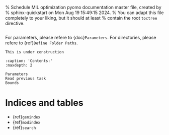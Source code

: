 % Schedule MIL optimization pyomo documentation master file, created by
% sphinx-quickstart on Mon Aug 19 15:49:15 2024.
% You can adapt this file completely to your liking, but it should at least
% contain the root `toctree` directive.



```{include} ../../README.md
```
For parameters, please refere to {doc}`Parameters`. 
For directories, please refere to {ref}`Define Folder Paths`.

```{warning}
This is under construction
```


```{toctree}
:caption: 'Contents:'
:maxdepth: 2

Parameters
Read previous task
Bounds
```

# Indices and tables

- {ref}`genindex`
- {ref}`modindex`
- {ref}`search`
